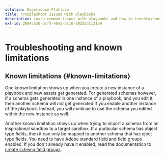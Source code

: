 ```yaml
---
solution: Experience Platform
title: Troubleshoot issues with playbooks
description: Learn common issues with playbooks and how to troubleshoot them
exl-id: 2604ce26-bcf9-46e1-bc10-30252a113159
---
```


# Troubleshooting and known limitations

<!-- >[!AVAILABILITY]
>
>This functionality is currently in Beta and is not available to all users. The documentation and the functionality are subject to change.

For the beta release of [!UICONTROL Use Case Playbooks], note the troubleshooting tips and known limitations. -->

## Known limitations {#known-limitations}

One known limitation shows up when you create a new instance of a playbook and new assets get generated. For generated schemas however, if a schema gets generated in one instance of a playbook, and you edit it, then another schema *will not* get generated if you enable another instance of the playbook. Instead, you will continue to use the schema you edited within the new instance as well.

Another known limitation shows up when trying to import a schema from an inspirational sandbox to a target sandbox. If a particular schema has object type fields, then it can only be mapped to another schema that has oject type fields. You need to have Adobe standard field and field groups enabled. If you don't already have it enabled, read the documentation to [create schema field groups](https://experienceleague.adobe.com/docs/platform-learn/tutorials/schemas/create-schema-field-groups.html).
